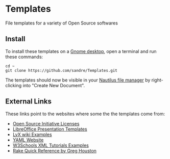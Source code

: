 Templates
=========

File templates for a variety of Open Source softwares


Install
-------

To install these templates on a [Gnome desktop](http://www.gnome.org/), open a terminal and run these commands:

	cd ~
	git clone https://github.com/sandre/Templates.git

The templates should now be visible in your [Nautilus file manager](https://en.wikipedia.org/wiki/Nautilus_%28file_manager%29) by right-clicking into "Create New Document".


External Links
--------------

These links point to the websites where some the the templates come from:

- [Open Source Initiative Licenses](http://opensource.org/licenses/alphabetical)
- [LibreOffice Presentation Templates](http://templates.libreoffice.org/template-center?getCategories=Presentation&getCompatibility=any&sort_on=positive_ratings&path=%2FLibreOffice-Templates%2Ftemplate-center&portal_type=PSCProject&SearchableText=)
- [LyX wiki Examples](http://wiki.lyx.org/Examples/Examples)
- [YAML Website](http://www.yaml.org/)
- [W3Schools XML Tutorials Examples](http://www.w3schools.com/default.asp)
- [Rake Quick Reference by Greg Houston](http://ghouston.blogspot.com/2008/07/rake-quick-reference.html)

